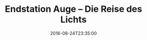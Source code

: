 ---
date: '2016-08-24T23:35:00'
talk_date: '2003-10-31T20:00:00'
talk_speakers:
  speaker1:
    name: Gerhard Kind
title: Endstation Auge – Die Reise des Lichts
---